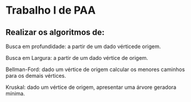 <h1>Trabalho I de PAA</h1>

<h2>Realizar os algoritmos de:</h2>

<p>Busca em profundidade: a partir de um dado vérticede origem.</p>
<p>Busca em Largura: a partir de um dado vértice de origem.</p>
<p>Bellman-Ford: dado um vértice de origem calcular os menores caminhos para os demais vértices.</p>
<p>Kruskal: dado um vértice de origem, apresentar uma árvore geradora mínima.</p>
